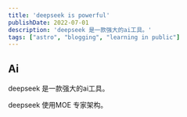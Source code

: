 ```yaml
---
title: 'deepseek is powerful'
publishDate: 2022-07-01
description: 'deepseek 是一款强大的ai工具。'
tags: ["astro", "blogging", "learning in public"]
---
```


## Ai

deepseek 是一款强大的ai工具。

deepseek 使用MOE 专家架构。